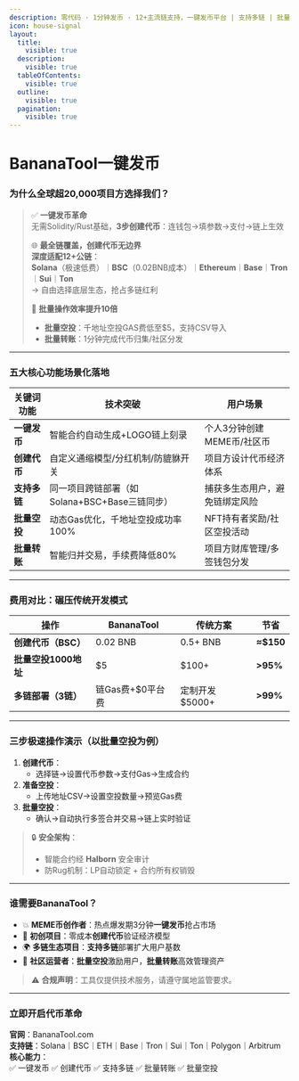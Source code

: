 ```yaml
---
description: 零代码 · 1分钟发币 · 12+主流链支持，一键发币平台 | 支持多链 | 批量空投工具 | 批量转账工具
icon: house-signal
layout:
  title:
    visible: true
  description:
    visible: true
  tableOfContents:
    visible: true
  outline:
    visible: true
  pagination:
    visible: true
---
```


# BananaTool一键发币

### **为什么全球超20,000项目方选择我们？**

> ✅ **一键发币革命**\
> 无需Solidity/Rust基础，**3步创建代币**：连钱包→填参数→支付→链上生效
>
> 🌐 **最全链覆盖，创建代币无边界**\
> **深度适配12+公链**：\
> **Solana**（极速低费）｜**BSC**（0.02BNB成本）｜**Ethereum**｜**Base**｜**Tron**｜**Sui**｜**Ton**\
> → 自由选择底层生态，抢占多链红利
>
> 🚀 **批量操作效率提升10倍**
>
> * **批量空投**：千地址空投GAS费低至$5，支持CSV导入
> * **批量转账**：1分钟完成代币归集/社区分发

***

### **五大核心功能场景化落地**

| **关键词功能** | **技术突破**                       | **用户场景**         |
| --------- | ------------------------------ | ---------------- |
| **一键发币**  | 智能合约自动生成+LOGO链上刻录              | 个人3分钟创建MEME币/社区币 |
| **创建代币**  | 自定义通缩模型/分红机制/防貔貅开关             | 项目方设计代币经济体系      |
| **支持多链**  | 同一项目跨链部署（如Solana+BSC+Base三链同步） | 捕获多生态用户，避免链绑定风险  |
| **批量空投**  | 动态Gas优化，千地址空投成功率100%           | NFT持有者奖励/社区空投活动  |
| **批量转账**  | 智能归并交易，手续费降低80%                | 项目方财库管理/多签钱包分发   |

***

### **费用对比：碾压传统开发模式**

| 操作             | BananaTool  | 传统方案       | 节省        |
| -------------- | ----------- | ---------- | --------- |
| **创建代币（BSC）**  | 0.02 BNB    | 0.5+ BNB   | **≈$150** |
| **批量空投1000地址** | $5          | $100+      | **>95%**  |
| **多链部署（3链）**   | 链Gas费+$0平台费 | 定制开发$5000+ | **>99%**  |

***

### **三步极速操作演示（以批量空投为例）**

1. **创建代币**：
   * 选择链→设置代币参数→支付Gas→生成合约
2. **准备空投**：
   * 上传地址CSV→设置空投数量→预览Gas费
3. **批量空投**：
   * 确认→自动执行多签合并交易→链上实时验证

> 🔒 **安全架构**：
>
> * 智能合约经 **Halborn** 安全审计
> * 防Rug机制：LP自动锁定 + 合约所有权销毁

***

### **谁需要BananaTool？**

* 💥 **MEME币创作者**：热点爆发期3分钟**一键发币**抢占市场
* 🏢 **初创项目**：零成本**创建代币**验证经济模型
* 🌍 **多链生态项目**：**支持多链**部署扩大用户基数
* 👥 **社区运营者**：**批量空投**激励用户，**批量转账**高效管理资产

> ⚠️ **合规声明**：工具仅提供技术服务，请遵守属地监管要求。

***

### **立即开启代币革命**

**官网**：BananaTool.com\
**支持链**：Solana｜BSC｜ETH｜Base｜Tron｜Sui｜Ton｜Polygon｜Arbitrum\
**核心能力**：\
✅ 一键发币 ✅ 创建代币 ✅ 支持多链 ✅ 批量转账 ✅ 批量空投
